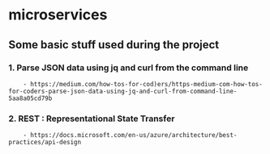 # microservices
## Some basic stuff used during the project
### 1. Parse JSON data using jq and curl from the command line
        - https://medium.com/how-tos-for-cod)ers/https-medium-com-how-tos-for-coders-parse-json-data-using-jq-and-curl-from-command-line-5aa8a05cd79b
### 2. REST : Representational State Transfer
        - https://docs.microsoft.com/en-us/azure/architecture/best-practices/api-design
